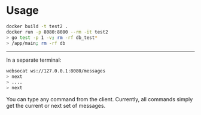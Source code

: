 
# Usage

```bash
docker build -t test2 .
docker run -p 8080:8080 --rm -it test2
> go test -p 1 -v; rm -rf db_test*
> /app/main; rm -rf db
```

------

In a separate terminal:
```bash
websocat ws://127.0.0.1:8080/messages
> next
> ....
> next
```

You can type any command from the client. Currently, all commands
simply get the current or next set of messages.